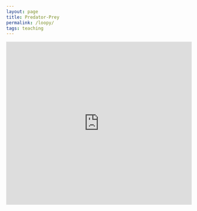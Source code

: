```yaml
---
layout: page
title: Predator-Prey
permalink: /loopy/
tags: teaching
---
```


<iframe width="500" height="440" frameborder="0" src="https://ncase.me/loopy/v1.1/?embed=1&data=[[[1,226,228,0.66,%22rabbits%22,0],[2,662,229,0.66,%22foxes%22,1]],[[2,1,153,-1,0],[1,2,160,1,0]],[[441,34,%22more%2520rabbits%2520means%2520MORE%2520foxes%253A%250Ait's%2520a%2520positive%2520(%252B)%2520relationship%22],[450,438,%22more%2520foxes%2520means%2520FEWER%2520rabbits%253A%250Ait's%2520a%2520negative%2520(%25E2%2580%2593)%2520relationship%22]],2%5D"></iframe>
